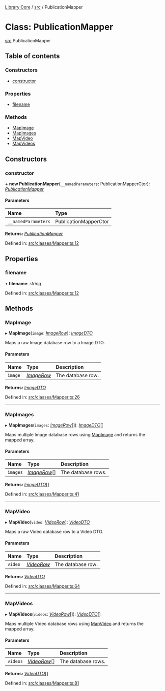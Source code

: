 [Library Core](../README.md) / [src](../modules/src.md) / PublicationMapper

# Class: PublicationMapper

[src](../modules/src.md).PublicationMapper

## Table of contents

### Constructors

- [constructor](src.publicationmapper.md#constructor)

### Properties

- [filename](src.publicationmapper.md#filename)

### Methods

- [MapImage](src.publicationmapper.md#mapimage)
- [MapImages](src.publicationmapper.md#mapimages)
- [MapVideo](src.publicationmapper.md#mapvideo)
- [MapVideos](src.publicationmapper.md#mapvideos)

## Constructors

### constructor

\+ **new PublicationMapper**(`__namedParameters`: PublicationMapperCtor): [*PublicationMapper*](src.publicationmapper.md)

#### Parameters

| Name | Type |
| :------ | :------ |
| `__namedParameters` | PublicationMapperCtor |

**Returns:** [*PublicationMapper*](src.publicationmapper.md)

Defined in: [src/classes/Mapper.ts:12](https://github.com/BenShelton/library-api/blob/master/packages/core/src/classes/Mapper.ts#L12)

## Properties

### filename

• **filename**: *string*

Defined in: [src/classes/Mapper.ts:12](https://github.com/BenShelton/library-api/blob/master/packages/core/src/classes/Mapper.ts#L12)

## Methods

### MapImage

▸ **MapImage**(`image`: [*ImageRow*](../interfaces/types_database.imagerow.md)): [*ImageDTO*](../interfaces/types_dto.imagedto.md)

Maps a raw Image database row to a Image DTO.

#### Parameters

| Name | Type | Description |
| :------ | :------ | :------ |
| `image` | [*ImageRow*](../interfaces/types_database.imagerow.md) | The database row. |

**Returns:** [*ImageDTO*](../interfaces/types_dto.imagedto.md)

Defined in: [src/classes/Mapper.ts:26](https://github.com/BenShelton/library-api/blob/master/packages/core/src/classes/Mapper.ts#L26)

___

### MapImages

▸ **MapImages**(`images`: [*ImageRow*](../interfaces/types_database.imagerow.md)[]): [*ImageDTO*](../interfaces/types_dto.imagedto.md)[]

Maps multiple Image database rows using [MapImage](src.publicationmapper.md#mapimage) and returns the mapped array.

#### Parameters

| Name | Type | Description |
| :------ | :------ | :------ |
| `images` | [*ImageRow*](../interfaces/types_database.imagerow.md)[] | The database rows. |

**Returns:** [*ImageDTO*](../interfaces/types_dto.imagedto.md)[]

Defined in: [src/classes/Mapper.ts:41](https://github.com/BenShelton/library-api/blob/master/packages/core/src/classes/Mapper.ts#L41)

___

### MapVideo

▸ **MapVideo**(`video`: [*VideoRow*](../modules/types_database.md#videorow)): [*VideoDTO*](../interfaces/types_dto.videodto.md)

Maps a raw Video database row to a Video DTO.

#### Parameters

| Name | Type | Description |
| :------ | :------ | :------ |
| `video` | [*VideoRow*](../modules/types_database.md#videorow) | The database row. |

**Returns:** [*VideoDTO*](../interfaces/types_dto.videodto.md)

Defined in: [src/classes/Mapper.ts:64](https://github.com/BenShelton/library-api/blob/master/packages/core/src/classes/Mapper.ts#L64)

___

### MapVideos

▸ **MapVideos**(`videos`: [*VideoRow*](../modules/types_database.md#videorow)[]): [*VideoDTO*](../interfaces/types_dto.videodto.md)[]

Maps multiple Video database rows using [MapVideo](src.publicationmapper.md#mapvideo) and returns the mapped array.

#### Parameters

| Name | Type | Description |
| :------ | :------ | :------ |
| `videos` | [*VideoRow*](../modules/types_database.md#videorow)[] | The database rows. |

**Returns:** [*VideoDTO*](../interfaces/types_dto.videodto.md)[]

Defined in: [src/classes/Mapper.ts:81](https://github.com/BenShelton/library-api/blob/master/packages/core/src/classes/Mapper.ts#L81)
